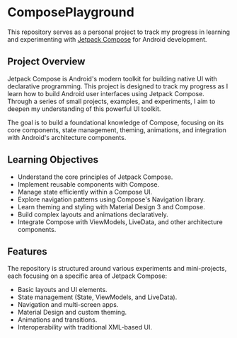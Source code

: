 # ComposePlayground
This repository serves as a personal project to track my progress in learning and experimenting with [Jetpack Compose](https://developer.android.com/jetpack/compose) for Android development.


## Project Overview

Jetpack Compose is Android's modern toolkit for building native UI with declarative programming.
This project is designed to track my progress as I learn how to build Android user interfaces using Jetpack Compose.
Through a series of small projects, examples, and experiments, I aim to deepen my understanding of this powerful UI toolkit.

The goal is to build a foundational knowledge of Compose, focusing on its core components, state management, theming, animations, and integration with Android's architecture components.

## Learning Objectives

- Understand the core principles of Jetpack Compose.
- Implement reusable components with Compose.
- Manage state efficiently within a Compose UI.
- Explore navigation patterns using Compose's Navigation library.
- Learn theming and styling with Material Design 3 and Compose.
- Build complex layouts and animations declaratively.
- Integrate Compose with ViewModels, LiveData, and other architecture components.

## Features

The repository is structured around various experiments and mini-projects, each focusing on a specific area of Jetpack Compose:

- Basic layouts and UI elements.
- State management (State, ViewModels, and LiveData).
- Navigation and multi-screen apps.
- Material Design and custom theming.
- Animations and transitions.
- Interoperability with traditional XML-based UI.
